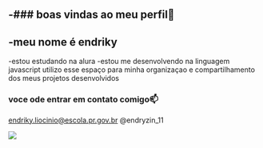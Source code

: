 -### boas vindas ao meu perfil💙
-
-meu nome é endriky
-
-estou estudando na alura 
-estou me desenvolvendo na linguagem javascript
utilizo esse espaço para minha organizaçao e compartilhamento dos meus projetos desenvolvidos 

### voce ode entrar em contato comigo📫

endriky.liocinio@escola.pr.gov.br
@endryzin_11

![](https://tenor.com/pt-BR/view/neymar-neymar-jr-njr-neyney-gif-18083707)



